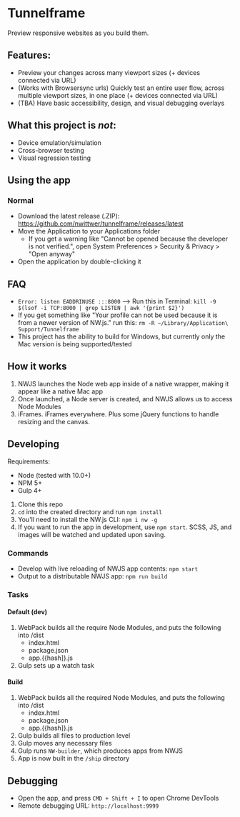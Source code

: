 # Tunnelframe
Preview responsive websites as you build them.

## Features:
- Preview your changes across many viewport sizes (+ devices connected via URL)
- (Works with Browsersync urls) Quickly test an entire user flow, across multiple viewport sizes, in one place (+ devices connected via URL)
- (TBA) Have basic accessibility, design, and visual debugging overlays

## What this project is _not_:
- Device emulation/simulation
- Cross-browser testing
- Visual regression testing

## Using the app
### Normal
- Download the latest release (.ZIP): https://github.com/nwittwer/tunnelframe/releases/latest
- Move the Application to your Applications folder
    - If you get a warning like "Cannot be opened because the developer is not verified.", open System Preferences > Security & Privacy > "Open anyway"
- Open the application by double-clicking it

## FAQ
- `Error: listen EADDRINUSE :::8000` --> Run this in Terminal: `kill -9 $(lsof -i TCP:8000 | grep LISTEN | awk '{print $2}')`
- If you get something like "Your profile can not be used because it is from a newer version of NW.js." run this: `rm -R ~/Library/Application\ Support/Tunnelframe`
- This project has the ability to build for Windows, but currently only the Mac version is being supported/tested

## How it works
1. NWJS launches the Node web app inside of a native wrapper, making it appear like a native Mac app
2. Once launched, a Node server is created, and NWJS allows us to access Node Modules
3. iFrames. iFrames everywhere. Plus some jQuery functions to handle resizing and the canvas.

## Developing
Requirements:
- Node (tested with 10.0+)
- NPM 5+
- Gulp 4+

1. Clone this repo
2. `cd` into the created directory and run `npm install`
3. You'll need to install the NW.js CLI: `npm i nw -g`
4. If you want to run the app in development, use `npm start`. SCSS, JS, and images will be watched and updated upon saving.

### Commands

- Develop with live reloading of NWJS app contents: `npm start`
- Output to a distributable NWJS app: `npm run build`

### Tasks

#### Default (dev)
1. WebPack builds all the require Node Modules, and puts the following into /dist
    - index.html
    - package.json
    - app.{{hash]}.js
2. Gulp sets up a watch task

#### Build

1. WebPack builds all the required Node Modules, and puts the following into /dist
    - index.html
    - package.json
    - app.{{hash]}.js
2. Gulp builds all files to production level
3. Gulp moves any necessary files
4. Gulp runs `NW-builder`, which produces apps from NWJS
5. App is now built in the `/ship` directory

## Debugging
- Open the app, and press `CMD + Shift + I` to open Chrome DevTools
- Remote debugging URL: `http://localhost:9999`
